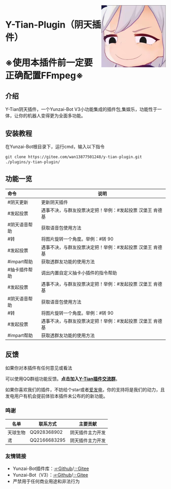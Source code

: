 <img decoding="async" align=right src="resources/1.jpg" width="40%">

# Y-Tian-Plugin（阴天插件）

# ※使用本插件前一定要正确配置FFmpeg※

## 介绍
Y-Tian阴天插件，一个Yunzai-Bot V3小功能集成的插件包,集娱乐，功能性于一体，让你的机器人变得更为全面多功能。

## 安装教程

在Yunzai-Bot根目录下，运行cmd，输入以下指令

```
git clone https://gitee.com/wan13877501248/y-tian-plugin.git ./plugins/y-tian-plugin/
```

## 功能一览

| 命令| 说明|
|:--------|------------|
| #阴天更新 | 更新阴天插件 |
| #发起投票 | 遇事不决，与群友投票决定把！举例：#发起投票 汉堡王 肯德基 |
| #阴天语音帮助 | 获取语音包使用方法 |
| #转 | 将图片旋转一个角度。举例：#转 90 |
| #发起投票 | 遇事不决，与群友投票决定把！举例：#发起投票 汉堡王 肯德基 |
| #impart帮助 | 获取透群友功能的使用方法 |
| #抽卡插件帮助 | 调出内置自定义抽卡小插件的指令帮助 |
| #发起投票 | 遇事不决，与群友投票决定把！举例：#发起投票 汉堡王 肯德基 |
| #阴天语音帮助 | 获取语音包使用方法 |
| #转 | 将图片旋转一个角度。举例：#转 90 |
| #发起投票 | 遇事不决，与群友投票决定把！举例：#发起投票 汉堡王 肯德基 |
| #impart帮助 | 获取透群友功能的使用方法 |

## 反馈

如果你对本插件有任何意见或看法

可以使用QQ群组功能反馈。**点击加入[Y-Tian插件交流群](http://qm.qq.com/cgi-bin/qm/qr?_wv=1027&k=9-rRV1zBm0H3Es3V32FXSIJdR7v4hEjY&authKey=VvpBHKV%2FnjOxT0fPSagpTCIyJ91vNgvyc0CIt40%2BY1Q2kT%2BnUKjzLjbMtRVTh%2BqW&noverify=0&group_code=756783127)**。

如果你喜欢我们的插件，不妨给个star或者[爱发电](https://afdian.net/a/Tianqiu)，你的支持将是我们的动力，且发电用户有机会提前体验本插件未公布的的新功能。

### 鸣谢

| 名单     | 联系方式     | 主要贡献     |
| -------- | ------------ | ------------ |
| 天球生物 | QQ928368902 | 阴天插件主力开发 |
| 鸢    | QQ2166683295 | 阴天插件主力开发 |

### 友情链接

* Yunzai-Bot插件库：[☞Github](https://github.com/yhArcadia/Yunzai-Bot-plugins-index)/[☞Gitee](https://gitee.com/yhArcadia/Yunzai-Bot-plugins-index)
* Yunzai-Bot（V3）：[☞Github](https://github.com/Le-niao/Yunzai-Bot)/[☞Gitee](https://gitee.com/Le-niao/Yunzai-Bot) 
* 严禁用于任何商业用途和非法行为


